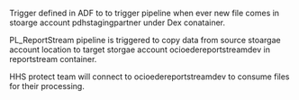 Trigger defined in ADF to to trigger pipeline when ever new file comes in stoarge account
 pdhstagingpartner under Dex conatainer.

PL_ReportStream pipeline  is triggered to copy data from source stoargae account location to target storgae account ocioedereportstreamdev in reportstream container.

HHS protect team will connect to ocioedereportstreamdev to consume files for their processing.

